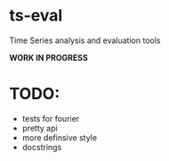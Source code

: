 # ts-eval
Time Series analysis and evaluation tools

**WORK IN PROGRESS**

# TODO:
* tests for fourier
* pretty api
* more definsive style
* docstrings

